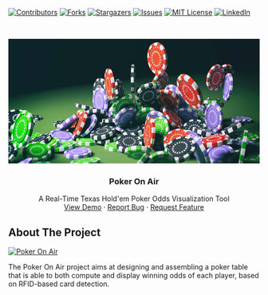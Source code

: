 <!--
*** Thank you : https://github.com/othneildrew/Best-README-Template/blob/master/BLANK_README.md
-->

<!-- PROJECT SHIELDS -->
<!--
*** I'm using markdown "reference style" links for readability.
*** Reference links are enclosed in brackets [ ] instead of parentheses ( ).
*** See the bottom of this document for the declaration of the reference variables
*** for contributors-url, forks-url, etc. This is an optional, concise syntax you may use.
*** https://www.markdownguide.org/basic-syntax/#reference-style-links
-->
[![Contributors][contributors-shield]][contributors-url]
[![Forks][forks-shield]][forks-url]
[![Stargazers][stars-shield]][stars-url]
[![Issues][issues-shield]][issues-url]
[![MIT License][license-shield]][license-url]
[![LinkedIn][linkedin-shield]][linkedin-url]

<!-- PROJECT LOGO -->
<br />
<p align="center">
  <a href="https://github.com/JoachimColine/PokerOnAir">
    <img src="images/logo.png" alt="Logo" width="600" height="250">
  </a>

  <h3 align="center">Poker On Air</h3>

  <p align="center">
    A Real-Time Texas Hold'em Poker Odds Visualization Tool 
    <br />
    <a href="https://github.com/JoachimColine/PokerOnAir">View Demo</a>
    ·
    <a href="https://github.com/JoachimColine/PokerOnAir/issues">Report Bug</a>
    ·
    <a href="https://github.com/JoachimColine/PokerOnAir/issues">Request Feature</a>
  </p>
</p>

<!-- ABOUT THE PROJECT -->
## About The Project

[![Poker On Air][product-screenshot]](https://example.com)

The Poker On Air project aims at designing and assembling a poker table that is able to both compute and display winning odds of each player, based on RFID-based card detection.

<!-- MARKDOWN LINKS & IMAGES -->
<!-- https://www.markdownguide.org/basic-syntax/#reference-style-links -->
[contributors-shield]: https://img.shields.io/github/contributors/JoachimColine/repo.svg?style=flat-square
[contributors-url]: https://github.com/JoachimColine/repo/graphs/contributors
[forks-shield]: https://img.shields.io/github/forks/JoachimColine/repo.svg?style=flat-square
[forks-url]: https://github.com/JoachimColine/repo/network/members
[stars-shield]: https://img.shields.io/github/stars/JoachimColine/repo.svg?style=flat-square
[stars-url]: https://github.com/JoachimColine/repo/stargazers
[issues-shield]: https://img.shields.io/github/issues/JoachimColine/repo.svg?style=flat-square
[issues-url]: https://github.com/JoachimColine/repo/issues
[license-shield]: https://img.shields.io/github/license/JoachimColine/repo.svg?style=flat-square
[license-url]: https://github.com/JoachimColine/repo/blob/master/LICENSE.txt
[linkedin-shield]: https://img.shields.io/badge/-LinkedIn-black.svg?style=flat-square&logo=linkedin&colorB=555
[linkedin-url]: https://linkedin.com/in/joachim-coline
[product-screenshot]: images/screenshot.png
